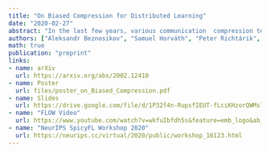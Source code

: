 ```yaml
---
title: "On Biased Compression for Distributed Learning"
date: "2020-02-27"
abstract: "In the last few years, various communication  compression techniques have  emerged  as an indispensable  tool helping to alleviate the communication bottleneck in distributed learning. However, despite the fact biased compressors often show superior performance in practice when compared to the much more studied and understood unbiased compressors,  very little is known about them. In this work we study three classes of biased compression operators, two of which are new, and their performance when applied to  (stochastic) gradient descent and distributed (stochastic) gradient descent.  We show for the first time that biased compressors can lead to linear convergence rates both in the single node and distributed settings. Our distributed SGD method  enjoys the ergodic rate O(δL/μ exp(-K) + (C + D)/(Kμ)), where δ is a compression parameter which grows when more compression is applied, L and μ are the smoothness and strong convexity constants, C captures stochastic gradient noise (C=0 if full gradients are computed on each node) and C captures the variance of the gradients at the optimum (C=0 for over-parameterized models).  Further,  via a theoretical study of several synthetic and empirical distributions of communicated gradients, we shed light on why and by how much  biased compressors outperform  their unbiased variants.  Finally, we  propose a new highly performing biased compressor---combination of Top-k and natural dithering---which in our experiments outperforms all other compression techniques."
authors: ["Aleksandr Beznosikov", "Samuel Horváth", "Peter Richtárik", "Mher Safaryan"]
math: true
publication: "preprint"
links:
- name: arXiv
  url: https://arxiv.org/abs/2002.12410
- name: Poster
  url: files/poster_on_Biased_Compression.pdf
- name: Slides
  url: https://drive.google.com/file/d/1P32f4n-RupsfIEUT-fLciKHzorQWMslf/view
- name: "FLOW Video"
  url: https://www.youtube.com/watch?v=wkfuIbfdh5s&feature=emb_logo&ab_channel=FederatedLearningOneWorldSeminar
- name: "NeurIPS SpicyFL Workshop 2020"
  url: https://neurips.cc/virtual/2020/public/workshop_16123.html
---
```

